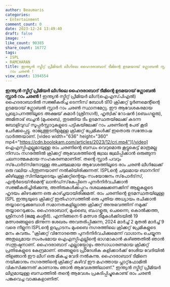 ```yaml
---
author: Beaumaris
categories:
- Entertainment
comment_count: 0
date: 2023-12-24 13:49:40
draft: false
image: ''
like_count: 90385
share_count: 16772
tags:
- ISPL
- RAMCHARAN
title: ഇന്ത്യൻ സ്ട്രീറ്റ് പ്രീമിയർ ലീഗിലെ ഹൈദരാബാദ് ടീമിന്റെ ഉടമയായ് ഗ്ലോബൽ സ്റ്റാർ
  റാം ചരൺ !
view_count: 1394554
---
```


**ഇന്ത്യൻ സ്ട്രീറ്റ് പ്രീമിയർ ലീഗിലെ ഹൈദരാബാദ് ടീമിന്റെ ഉടമയായ് ഗ്ലോബൽ സ്റ്റാർ റാം ചരൺ !** ഇന്ത്യൻ സ്ട്രീറ്റ് പ്രീമിയർ ലീഗ്(ഐ‌എസ്‌പി‌എൽ) ഹൈദരാബാദിൽ സജ്ജീകരിച്ച ടെന്നീസ് ബോൾ ടി10 ക്രിക്കറ്റ് ടൂർണമെന്റിന്റെ ഉടമയായ് ഗ്ലോബൽ സ്റ്റാർ റാം ചരൺ സ്ഥാനമേറ്റു. ഈ ആവേശകരമായ പ്രഖ്യാപനത്തിലൂടെ അക്ഷയ് കുമാർ (ശ്രീനഗർ), ഹൃത്വിക് റോഷൻ (ബെംഗളൂരു), അമിതാഭ് ബച്ചൻ (മുംബൈ), തുടങ്ങിയ ടീം ഉടമസ്ഥതയിലേക്ക് കടന്ന ബോളിവുഡ് സൂപ്പർസ്റ്റാറുകളുടെ പട്ടികയിലേക്ക് റാം ചരണിന്റെ പേര് കൂടി ചേർക്കപ്പെട്ടു. രാജ്യത്തുടനീളമുള്ള ക്രിക്കറ്റ് പ്രേമികൾക്ക് ഇതൊരു സന്തോഷ വാർത്തയാണ്. [video width="636" height="360" mp4="https://cdn.boolokam.com/articles/2023/12/cri.mp4"][/video] ഐഎസ്പിഎല്ലുമായുള്ള രാം ചരണിന്റെ ബന്ധം വെറുമൊരു കൂട്ടുകെട്ട് മാത്രമല്ല നിസാം നഗരത്തിൽ ക്രിക്കറ്റ് ആവേശത്തിന്റെ ജ്വാല ജ്വലിപ്പിക്കാൻ ഒരുങ്ങുന്ന ചലനാത്മകമായ സഹകരണമാണിത്. തന്റെ സ്റ്റാർ പവറും സ്‌പോർട്‌സിനോടുള്ള അചഞ്ചലമായ ആവേശത്തിലൂടെ രാം ചരൺ ലീഗിലേക്ക് ഒരു വലിയ പിന്തുണയാണ് നൽകിയിരിക്കുന്നത്. ISPLന്റെ ചടുലമായ ബാനറിന് കീഴിലുള്ള സിനിമയുടെയും ക്രിക്കറ്റിന്റെയും സംയോജനം സ്‌പോർട്‌സ്, എന്റർടെയ്‌ൻമെന്റ് ലാൻഡ്‌സ്‌കേപ്പിനെ പുനർനിർവചിക്കാൻ സജ്ജീകരിച്ചിരിക്കുന്നു, അതിരുകൾക്കപ്പുറം ദശലക്ഷക്കണക്കിന് ആളുകളുടെ ഹൃദയം കീഴടക്കുന്ന ഒരു കാഴ്ച്ചയായിരിക്കുമത്. രാം ചരണിന്റെ ഉടമസ്ഥതയിലുള്ള ISPL ഇന്ത്യയുടെ ക്രിക്കറ്റ് ഇതിഹാസത്തിൽ ഒരു പുതിയ അധ്യായം രചിക്കാൻ തയ്യാറെടുക്കുമ്പോൾ സമാനതകളില്ലാത്ത ക്രിക്കറ്റ് അനുഭവത്തിന് നമുക്ക് തയ്യാറെടുക്കാം. ഹൈദരാബാദ്, മുംബൈ, ബംഗളൂരു, ചെന്നൈ, കൊൽക്കത്ത, ശ്രീനഗർ (ജമ്മു കശ്മീർ). എന്നിങ്ങനെ 6 മത്സര ടീമുകൾക്കിടയിൽ 19 മത്സരങ്ങളുടെ മിന്നുന്ന ശേഖരം അവതരിപ്പിക്കുന്ന, 2024 മാർച്ച് 2 മുതൽ മാർച്ച് 9 വരെ നീളുന്ന ISPLന്റെ ഉദ്ഘാടനം മുംബൈ നഗരത്തിലെ ക്രിക്കറ്റ് പ്രേമികളുടെ മനം കവരും. "ക്രിക്കറ്റ് വിനോദത്തെ പുനർനിർവചിക്കുമെന്ന് വാഗ്ദാനം ചെയ്യുന്ന അതുല്യമായ സംരംഭമായ ഐഎസ്പിഎല്ലിന്റെ ഭാഗമാകാൻ കഴിഞ്ഞതിൽ ഞാൻ സന്തുഷ്ടനാണ്. ഹൈദരാബാദ് എല്ലായ്പ്പോഴും അസാധാരണമായ ക്രിക്കറ്റ് പ്രതിഭകളുടെ കേന്ദ്രമാണ്. ഞങ്ങളുടെ പ്രാദേശിക കളിക്കാർക്ക് ദേശീയ വേദിയിൽ തിളങ്ങാൻ ഈ ലീഗ് ഒരു മികച്ച വേദി നൽകുന്നു. ഹൈദരാബാദ് ടീമിനെ നയിക്കാനും നഗരത്തിന്റെ ക്രിക്കറ്റ് കഴിവ് ഈ മഹത്തായ പ്ലാറ്റ്‌ഫോമിൽ വികസിക്കുന്നത് കാണാനും ഞാൻ ആവേശത്തിലാണ്." ഇന്ത്യൻ സ്ട്രീറ്റ് പ്രീമിയർ ലീഗുമായുള്ള ബന്ധത്തിൽ തന്റെ ആവേശം പ്രകടിപ്പിച്ചുകൊണ്ട് രാം ചരൺ പങ്കുവെച്ച വാക്കുകളാണിത്.